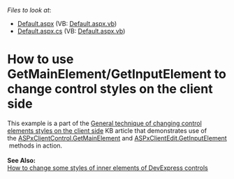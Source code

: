 <!-- default file list -->
*Files to look at*:

* [Default.aspx](./CS/Default.aspx) (VB: [Default.aspx.vb](./VB/Default.aspx.vb))
* [Default.aspx.cs](./CS/Default.aspx.cs) (VB: [Default.aspx.vb](./VB/Default.aspx.vb))
<!-- default file list end -->
# How to use GetMainElement/GetInputElement to change control styles on the client side


<p>This example is a part of the <a href="https://www.devexpress.com/Support/Center/p/T226939">General technique of changing control elements styles on the client side</a> KB article that demonstrates use of the <a href="https://documentation.devexpress.com/#AspNet/DevExpressWebScriptsASPxClientControl_GetMainElementtopic">ASPxClientControl.GetMainElement</a> and <a href="https://documentation.devexpress.com/#AspNet/DevExpressWebScriptsASPxClientEdit_GetInputElementtopic">ASPxClientEdit.GetInputElement</a> methods in action.<br /><br /><strong>See Also:</strong><br /><a href="https://www.devexpress.com/Support/Center/p/T227005">How to change some styles of inner elements of DevExpress controls</a></p>

<br/>


